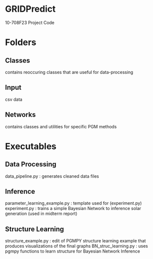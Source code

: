 # GRIDPredict
10-708F23 Project Code

# Folders

## Classes
contains reoccuring classes that are useful for data-processing

## Input
csv data

## Networks
contains classes and utilities for specific PGM methods


# Executables

## Data Processing

data_pipeline.py : generates cleaned data files


## Inference

parameter_learning_example.py : template used for (experiment.py)
experiment.py : trains a simple Bayesian Network to inference solar generation (used in midterm report)

## Structure Learning

structure_example.py : edit of PGMPY structure learning example that produces visualizations of the final graphs
BN_struc_learning.py : uses pgmpy functions to learn structure for Bayesian Network Inference
